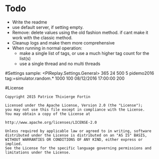 # Todo

- Write the readme
- use default server, if setting empty.
- Remove: delete values using the old fashion method. if cant make it work with the classic method.
- Cleanup logs and make them more comprehensive
- When running in normal operation:
	- make a single list of tags, or use a much higher tag count for the list(s)
	- use a single thread and no multi threads


#Settings sample:
  <PIReplay.Settings.General>
        <setting name="ReplayTimeOffsetDays" serializeAs="String">
            <value>365</value>
        </setting>
        <setting name="BackFillHoursPerDataChunk" serializeAs="String">
            <value>24</value>
        </setting>
        <setting name="TagsChunkSize" serializeAs="String">
            <value>500</value>
        </setting>
        <setting name="DataCollectionFrequencySeconds" serializeAs="String">
            <value>5</value>
        </setting>
        <setting name="ServerName" serializeAs="String">
            <value>pidemo2016</value>
        </setting>
        <setting name="TagQueryString" serializeAs="String">
            <value>tag:=simulator.random.*</value>
        </setting>
        <setting name="BulkPageSize" serializeAs="String">
            <value>1000</value>
        </setting>
        <setting name="BulkParallelChunkSize" serializeAs="String">
            <value>100</value>
        </setting>
        <setting name="BackfillDefaultStartTime" serializeAs="String">
            <value>08/12/2016 17:00:00</value>
        </setting>
        <setting name="SleepTimeBetweenChunksMs" serializeAs="String">
            <value>200</value>
        </setting>

#License
 
    Copyright 2015 Patrice Thivierge Fortin
 
    Licensed under the Apache License, Version 2.0 (the "License");
    you may not use this file except in compliance with the License.
    You may obtain a copy of the License at
 
    http://www.apache.org/licenses/LICENSE-2.0
 
    Unless required by applicable law or agreed to in writing, software
    distributed under the License is distributed on an "AS IS" BASIS,
    WITHOUT WARRANTIES OR CONDITIONS OF ANY KIND, either express or implied.
    See the License for the specific language governing permissions and
    limitations under the License.
